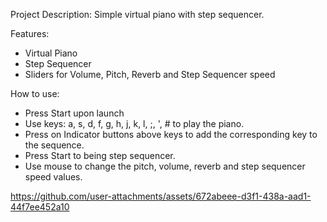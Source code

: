 Project Description:
Simple virtual piano with step sequencer.

Features:
- Virtual Piano
- Step Sequencer
- Sliders for Volume, Pitch, Reverb and Step Sequencer speed

How to use:
- Press Start upon launch
- Use keys: a, s, d, f, g, h, j, k, l, ;, ', # to play the piano.
- Press on Indicator buttons above keys to add the corresponding key to the sequence.
- Press Start to being step sequencer.
- Use mouse to change the pitch, volume, reverb and step sequencer speed values.

https://github.com/user-attachments/assets/672abeee-d3f1-438a-aad1-44f7ee452a10
